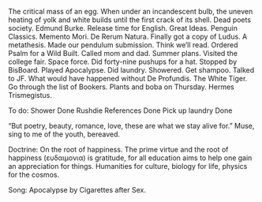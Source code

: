 The critical mass of an egg. When under an incandescent bulb, the uneven heating of yolk and white builds until the first crack of its shell. Dead poets society. Edmund Burke. Release time for English. Great Ideas. Penguin Classics. Memento Mori. De Rerum Natura. Finally got a copy of Ludus. A metathesis. Made our pendulum submission. Think we’ll read. Ordered Psalm for a Wild Built. Called mom and dad. Summer plans. Visited the college fair. Space force. Did forty-nine pushups for a hat. Stopped by BisBoard. Played Apocalypse. Did laundry. Showered. Get shampoo. Talked to JF. What would have happened without De Profundis. The White Tiger. Go through the list of Bookers. Plants and boba on Thursday. Hermes Trismegistus.

To do:
Shower Done
Rushdie References Done
Pick up laundry Done

“But poetry, beauty, romance, love, these are what we stay alive for.”
Muse, sing to me of the youth, bereaved.

Doctrine: On the root of happiness. The prime virtue and the root of happiness (ευδαιμονια) is gratitude, for all education aims to help one gain an appreciation for things. Humanities for culture, biology for life, physics for the cosmos.

Song: Apocalypse by Cigarettes after Sex.
